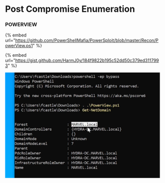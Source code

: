 # Post Compromise Enumeration

### POWERVIEW

{% embed url="https://github.com/PowerShellMafia/PowerSploit/blob/master/Recon/PowerView.ps1" %}

{% embed url="https://gist.github.com/HarmJ0y/184f9822b195c52dd50c379ed3117993" %}

![](../.gitbook/assets/image%20%2827%29.png)

